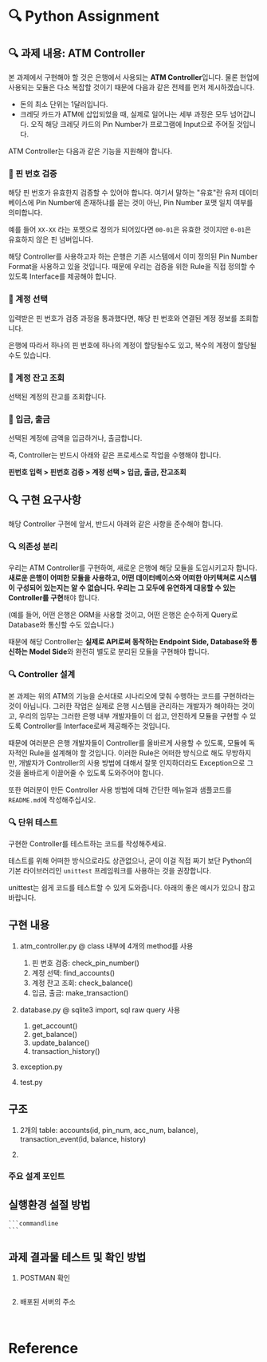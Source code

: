 # 🔍 Python Assignment

## 🔍 과제 내용: ATM Controller

본 과제에서 구현해야 할 것은 은행에서 사용되는 **ATM Controller**입니다. 물론 현업에 사용되는 모듈은 다소 복잡할 것이기 때문에 다음과 같은 전제를 먼저 제시하겠습니다.

- 돈의 최소 단위는 1달러입니다.
- 크레딧 카드가 ATM에 삽입되었을 때, 실제로 일어나는 세부 과정은 모두 넘어갑니다. 
오직 해당 크레딧 카드의 Pin Number가 프로그램에 Input으로 주어질 것입니다.

ATM Controller는 다음과 같은 기능을 지원해야 합니다.

### 📕 핀 번호 검증

해당 핀 번호가 유효한지 검증할 수 있어야 합니다. 
여기서 말하는 "유효"란 유저 데이터베이스에 Pin Number에 존재하냐를 묻는 것이 아닌, Pin Number 포맷 일치 여부를 의미합니다.

예를 들어 `XX-XX` 라는 포맷으로 정의가 되어있다면 `00-01`은 유효한 것이지만 `0-01`은 유효하지 않은 핀 넘버입니다.

해당 Controller를 사용하고자 하는 은행은 기존 시스템에서 이미 정의된 Pin Number Format을 사용하고 있을 것입니다. 때문에 우리는 검증을 위한 Rule을 직접 정의할 수 있도록 Interface를 제공해야 합니다.

### 📕 계정 선택

입력받은 핀 번호가 검증 과정을 통과했다면, 해당 핀 번호와 연결된 계정 정보를 조회합니다.

은행에 따라서 하나의 핀 번호에 하나의 계정이 할당될수도 있고, 복수의 계정이 할당될 수도 있습니다.

### 📕 계정 잔고 조회

선택된 계정의 잔고를 조회합니다. 

### 📕 입금, 출금

선택된 계정에 금액을 입금하거나, 출금합니다. 

즉,  Controller는 반드시 아래와 같은 프로세스로 작업을 수행해야 합니다.

**핀번호 입력 > 핀번호 검증 > 계정 선택 > 입금, 출금, 잔고조회**

## 🔍 구현 요구사항

해당 Controller 구현에 앞서, 반드시 아래와 같은 사항을 준수해야 합니다.

### 🔍 의존성 분리

우리는 ATM Controller를 구현하여, 새로운 은행에 해당 모듈을 도입시키고자 합니다. **새로운 은행이 어떠한 모듈을 사용하고, 어떤 데이터베이스와 어떠한 아키텍쳐로 시스템이 구성되어 있는지는 알 수 없습니다. 우리는 그 모두에 유연하게 대응할 수 있는 Controller를 구현**해야 합니다.

(예를 들어, 어떤 은행은 ORM을 사용할 것이고, 어떤 은행은 순수하게 Query로 Database와 통신할 수도 있습니다.)

때문에 해당 Controller는 **실제로 API로써 동작하는 Endpoint Side, Database와 통신하는 Model Side**와 완전히 별도로 분리된 모듈을 구현해야 합니다.

### 🔍 Controller 설계

본 과제는 위의 ATM의 기능을 순서대로 시나리오에 맞춰 수행하는 코드를 구현하라는 것이 아닙니다. 그러한 작업은 실제로 은행 시스템을 관리하는 개발자가 해야하는 것이고, 우리의 임무는 그러한 은행 내부 개발자들이 더 쉽고, 안전하게 모듈을 구현할 수 있도록 Controller를 Interface로써 제공해주는 것입니다.

때문에 여러분은 은행 개발자들이 Controller를 올바르게 사용할 수 있도록, 모듈에 독자적인 Rule을 설계해야 할 것입니다. 이러한 Rule은 어떠한 방식으로 해도 무방하지만, 개발자가 Controller의 사용 방법에 대해서 잘못 인지하더라도 Exception으로 그것을 올바르게 이끌어줄 수 있도록 도와주어야 합니다.

또한 여러분이 만든 Controller 사용 방법에 대해 간단한 메뉴얼과 샘플코드를 `README.md`에 작성해주십시오.

### 🔍 단위 테스트

구현한 Controller를 테스트하는 코드를 작성해주세요.

테스트를 위해 어떠한 방식으로라도 상관없으나, 굳이 이걸 직접 짜기 보단 Python의 기본 라이브러리인  `unittest` 프레임워크를 사용하는 것을 권장합니다.

unittest는 쉽게 코드를 테스트할 수 있게 도와줍니다. 아래의 좋은 예시가 있으니 참고바랍니다.

## 구현 내용

1. atm_controller.py
@ class 내부에 4개의 method를 사용
    1) 핀 번호 검증: check_pin_number()
    2) 계정 선택: find_accounts()
    3) 계정 잔고 조회: check_balance()
    4) 입금, 출금: make_transaction()

2. database.py
@ sqlite3 import, sql raw query 사용
    1) get_account()
    2) get_balance()
    3) update_balance()
    4) transaction_history()

3. exception.py

4. test.py

## 구조

1. 2개의 table: accounts(id, pin_num, acc_num, balance), transaction_event(id, balance, history)

2. 

### 주요 설계 포인트

## 실행환경 설절 방법

    ```commandline
    ```

## 과제 결과물 테스트 및 확인 방법

1. POSTMAN 확인
    ```commandline
    
    ```

2. 배포된 서버의 주소

    ```commandline
  
    ```

# Reference

